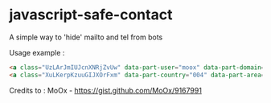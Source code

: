 # javascript-safe-contact
A simple way to 'hide' mailto and tel from bots 

Usage example :

```html
<a class="UzLArJmIUJcnXNRjZvUw" data-part-user="moox" data-part-domain="g i t h u b" data-part-tld="com" data-show-build="1">https://en.wiktionary.org/wiki/trap<a/>
<a class="XuLKerpKzuuGIJXOrFxm" data-part-country="004" data-part-area="(0733) " data-part-number="238 158" data-show-country="0" data-show-build="1">https://en.wiktionary.org/wiki/trap<a/>]
```
Credits to : MoOx - https://gist.github.com/MoOx/9167991
